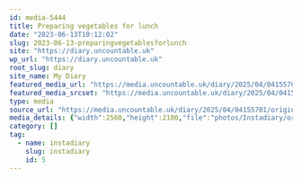 ```yaml
---
id: media-5444
title: Preparing vegetables for lunch
date: "2023-06-13T10:12:02"
slug: 2023-06-13-preparingvegetablesforlunch
site: "https://diary.uncountable.uk"
wp_url: "https://diary.uncountable.uk"
root_slug: diary
site_name: My Diary
featured_media_url: "https://media.uncountable.uk/diary/2025/04/04155701/original_8ff72ef5-a534-478f-97b3-d7f5f92b3d73_I%281%29-scaled.webp"
featured_media_srcset: "https://media.uncountable.uk/diary/2025/04/04155701/original_8ff72ef5-a534-478f-97b3-d7f5f92b3d73_I%281%29-300x246.webp 300w, https://media.uncountable.uk/diary/2025/04/04155701/original_8ff72ef5-a534-478f-97b3-d7f5f92b3d73_I%281%29-1024x840.webp 1024w, https://media.uncountable.uk/diary/2025/04/04155701/original_8ff72ef5-a534-478f-97b3-d7f5f92b3d73_I%281%29-150x150.webp 150w, https://media.uncountable.uk/diary/2025/04/04155701/original_8ff72ef5-a534-478f-97b3-d7f5f92b3d73_I%281%29-640x525.webp 640w, https://media.uncountable.uk/diary/2025/04/04155701/original_8ff72ef5-a534-478f-97b3-d7f5f92b3d73_I%281%29-scaled.webp 2560w"
type: media
source_url: "https://media.uncountable.uk/diary/2025/04/04155701/original_8ff72ef5-a534-478f-97b3-d7f5f92b3d73_I%281%29-scaled.webp"
media_details: {"width":2560,"height":2100,"file":"photos/Instadiary/original_8ff72ef5-a534-478f-97b3-d7f5f92b3d73_I(1)-scaled.webp","filesize":193662,"sizes":{"medium":{"file":"original_8ff72ef5-a534-478f-97b3-d7f5f92b3d73_I(1)-300x246.webp","width":300,"height":246,"filesize":12812,"mime_type":"image/webp","source_url":"https://media.uncountable.uk/diary/2025/04/04155701/original_8ff72ef5-a534-478f-97b3-d7f5f92b3d73_I%281%29-300x246.webp"},"large":{"file":"original_8ff72ef5-a534-478f-97b3-d7f5f92b3d73_I(1)-1024x840.webp","width":1024,"height":840,"filesize":64306,"mime_type":"image/webp","source_url":"https://media.uncountable.uk/diary/2025/04/04155701/original_8ff72ef5-a534-478f-97b3-d7f5f92b3d73_I%281%29-1024x840.webp"},"thumbnail":{"file":"original_8ff72ef5-a534-478f-97b3-d7f5f92b3d73_I(1)-150x150.webp","width":150,"height":150,"filesize":5862,"mime_type":"image/webp","source_url":"https://media.uncountable.uk/diary/2025/04/04155701/original_8ff72ef5-a534-478f-97b3-d7f5f92b3d73_I%281%29-150x150.webp"},"mobwidth":{"file":"original_8ff72ef5-a534-478f-97b3-d7f5f92b3d73_I(1)-640x525.webp","width":640,"height":525,"filesize":34314,"mime_type":"image/webp","source_url":"https://media.uncountable.uk/diary/2025/04/04155701/original_8ff72ef5-a534-478f-97b3-d7f5f92b3d73_I%281%29-640x525.webp"},"full":{"file":"original_8ff72ef5-a534-478f-97b3-d7f5f92b3d73_I%281%29-scaled.webp","width":2560,"height":2100,"mime_type":"image/webp","source_url":"https://media.uncountable.uk/diary/2025/04/04155701/original_8ff72ef5-a534-478f-97b3-d7f5f92b3d73_I%281%29-scaled.webp"}},"image_meta":{"aperture":"0","credit":"","camera":"","caption":"","created_timestamp":"0","copyright":"","focal_length":"0","iso":"0","shutter_speed":"0","title":"","orientation":"0","keywords":[]},"original_image":"original_8ff72ef5-a534-478f-97b3-d7f5f92b3d73_I(1).webp"}
category: []
tag:
  - name: instadiary
    slug: instadiary
    id: 5
---
```


